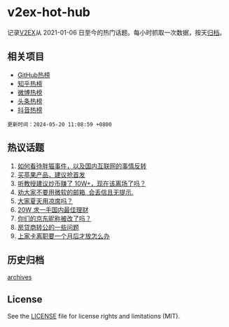 # v2ex-hot-hub

 记录[V2EX](https://www.v2ex.com/)从 2021-01-06 日至今的热门话题。每小时抓取一次数据，按天[归档](archives)。
 
 ## 相关项目

- [GitHub热榜](https://github.com/lonnyzhang423/github-hot-hub)
- [知乎热榜](https://github.com/lonnyzhang423/zhihu-hot-hub)
- [微博热榜](https://github.com/lonnyzhang423/weibo-hot-hub)
- [头条热榜](https://github.com/lonnyzhang423/toutiao-hot-hub)
- [抖音热榜](https://github.com/lonnyzhang423/douyin-hot-hub)


 `更新时间：2024-05-20 11:08:59 +0800`

## 热议话题

1. [如何看待胖猫事件，以及国内互联网的事情反转](https://www.v2ex.com/t/1042138)
1. [买苹果产品，建议抢首发](https://www.v2ex.com/t/1042069)
1. [听教授建议炒币赚了 10W+，现在该离场了吗？](https://www.v2ex.com/t/1042115)
1. [劝大家不要用微软的邮箱, 会丢信且无提示.](https://www.v2ex.com/t/1042033)
1. [大家夏天用凉席吗？](https://www.v2ex.com/t/1042004)
1. [20W 求一手国内最佳理财](https://www.v2ex.com/t/1041974)
1. [你们的京东昵称被改了吗？](https://www.v2ex.com/t/1042106)
1. [房贷商转公的一些问题](https://www.v2ex.com/t/1042114)
1. [上家卡离职要一个月后才放怎么办](https://www.v2ex.com/t/1042134)

## 历史归档

[archives](archives)

## License

See the [LICENSE](LICENSE) file for license rights and limitations (MIT).
